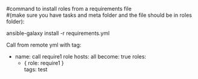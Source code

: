 #command to install roles from a requirements file <br>
#(make sure you have tasks and meta folder and the file should be in roles folder):

ansible-galaxy install -r requirements.yml
  
Call from remote yml with tag:  

- name: call require1 role
  hosts: all
  become: true
  roles:
    - { role: require1 }  
  tags: test


